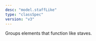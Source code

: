```yaml
---
desc: "model.staffLike"
type: "classSpec"
version: "v3"
---
```


Groups elements that function like staves.